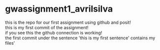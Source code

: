 # gwassignment1_avrilsilva
this is the repo for our first assignment using github and posit!   
 this is my first commit of the assignment!   
 if you see this the github connection is working!   
 the first commit under the sentence 'this is my first sentence' contains my files'